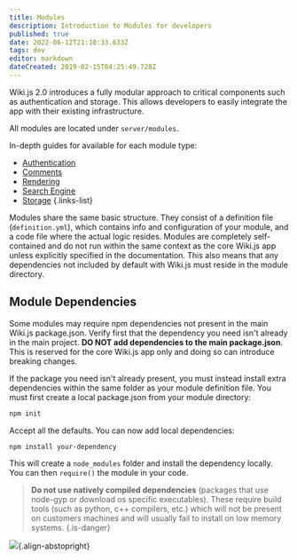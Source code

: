 ```yaml
---
title: Modules
description: Introduction to Modules for developers
published: true
date: 2022-06-12T21:10:33.633Z
tags: dev
editor: markdown
dateCreated: 2019-02-15T04:25:49.728Z
---
```


Wiki.js 2.0 introduces a fully modular approach to critical components such as authentication and storage. This allows developers to easily integrate the app with their existing infrastructure.

All modules are located under `server/modules`.

In-depth guides for available for each module type:

* [Authentication](/dev/authentication)
* [Comments](/dev/comments)
* [Rendering](/dev/rendering)
* [Search Engine](/dev/search)
* [Storage](/dev/storage)
{.links-list}

Modules share the same basic structure. They consist of a definition file (`definition.yml`), which contains info and configuration of your module, and a code file where the actual logic resides. Modules are completely self-contained and do not run within the same context as the core Wiki.js app unless explicitly specified in the documentation. This also means that any dependencies not included by default with Wiki.js must reside in the module directory.

## Module Dependencies

Some modules may require npm dependencies not present in the main Wiki.js package.json. Verify first that the dependency you need isn't already in the main project. **DO NOT add dependencies to the main package.json**. This is reserved for the core Wiki.js app only and doing so can introduce breaking changes. 

If the package you need isn't already present, you must instead install extra dependencies within the same folder as your module definition file. You must first create a local package.json from your module directory:

```bash
npm init
```

Accept all the defaults. You can now add local dependencies:

```bash
npm install your-dependency
```

This will create a `node_modules` folder and install the dependency locally. You can then `require()` the module in your code.

> **Do not use natively compiled dependencies** \(packages that use node-gyp or download os specific executables\). These require build tools \(such as python, c++ compilers, etc.\) which will not be present on customers machines and will usually fail to install on low memory systems.
{.is-danger}

![](https://a.icons8.com/Ufcf0eoh/d5D6Em/svg.svg){.align-abstopright}